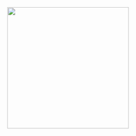 <div align="center">
  <img src="https://lanyard-profile-readme.vercel.app/api/287218738242125826" height="280">
</div>
